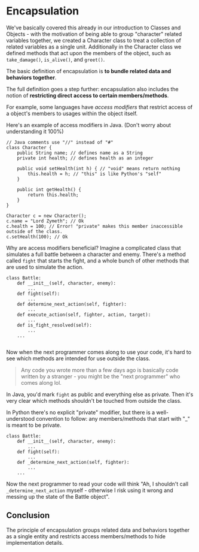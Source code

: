 # Encapsulation

We've basically covered this already in our introduction to Classes and Objects - with the motivation of being able to group "character" related variables together, we created a Character class to treat a collection of related variables as a single unit.
Additionally in the Character class we defined methods that act upon the members of the object, such as ```take_damage()```, ```is_alive()```, and ```greet()```.

The basic definition of encapsulation is __to bundle related data and behaviors together__.

The full definition goes a step further: encapsulation also includes the notion of __restricting direct access to certain members/methods__.

For example, some languages have _access modifiers_ that restrict access of a object's members to usages within the object itself.

Here's an example of access modifiers in Java. (Don't worry about understanding it 100%)
```
// Java comments use "//" instead of "#"
class Character {
    public String name; // defines name as a String
    private int health; // defines health as an integer

    public void setHealth(int h) { // "void" means return nothing
        this.health = h; // "this" is like Python's "self"
    }

    public int getHealth() {
        return this.health;
    }
}

Character c = new Character();
c.name = "Lord Zymeth"; // Ok
c.health = 100; // Error! "private" makes this member inaccessible outside of the class.
c.setHealth(100); // Ok
```

Why are access modifiers beneficial? Imagine a complicated class that simulates a full battle between a character and enemy. There's a method called ```fight``` that starts the fight, and a whole bunch of other methods that are used to simulate the action.
```
class Battle:
    def __init__(self, character, enemy):
        ...
    def fight(self):
        ...
    def determine_next_action(self, fighter):
        ...
    def execute_action(self, fighter, action, target):
        ...
    def is_fight_resolved(self):
        ...
    ...
    
```
Now when the next programmer comes along to use your code, it's hard to see which methods are intended for use outside the class.
> Any code you wrote more than a few days ago is basically code written by a stranger - you might be the "next programmer" who comes along lol.

In Java, you'd mark ```fight``` as public and everything else as private. Then it's very clear which methods shouldn't be touched from outside the class.

In Python there's no explicit "private" modifier, but there is a well-understood convention to follow: any members/methods that start with "_" is meant to be private.

```
class Battle:
    def __init__(self, character, enemy):
        ...
    def fight(self):
        ...
    def _determine_next_action(self, fighter):
        ...
    ...
```
Now the next programmer to read your code will think "Ah, I shouldn't call ```_determine_next_action``` myself - otherwise I risk using it wrong and messing up the state of the Battle object".

## Conclusion

The principle of encapsulation groups related data and behaviors together as a single entity and restricts access members/methods to hide implementation details.